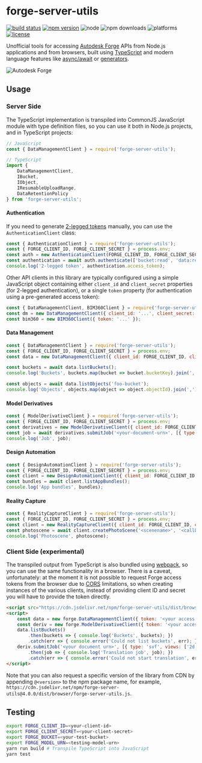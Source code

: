 # forge-server-utils

[![build status](https://travis-ci.org/petrbroz/forge-server-utils.svg?branch=master)](https://travis-ci.org/petrbroz/forge-server-utils)
[![npm version](https://badge.fury.io/js/forge-server-utils.svg)](https://badge.fury.io/js/forge-server-utils)
![node](https://img.shields.io/node/v/forge-server-utils.svg)
![npm downloads](https://img.shields.io/npm/dw/forge-server-utils.svg)
![platforms](https://img.shields.io/badge/platform-windows%20%7C%20osx%20%7C%20linux-lightgray.svg)
[![license](https://img.shields.io/badge/license-MIT-blue.svg)](http://opensource.org/licenses/MIT)

Unofficial tools for accessing [Autodesk Forge](https://developer.autodesk.com/) APIs from Node.js applications
and from browsers, built using [TypeScript](https://www.typescriptlang.org) and modern language features like
[async/await](https://developer.mozilla.org/en-US/docs/Web/JavaScript/Reference/Statements/async_function)
or [generators](https://developer.mozilla.org/en-US/docs/Web/JavaScript/Reference/Statements/function*).

![Autodesk Forge](docs/logo.png)

## Usage

### Server Side

The TypeScript implementation is transpiled into CommonJS JavaScript module with type definition files,
so you can use it both in Node.js projects, and in TypeScript projects:

```js
// JavaScript
const { DataManagementClient } = require('forge-server-utils');
```

```ts
// TypeScript
import {
	DataManagementClient,
	IBucket,
	IObject,
	IResumableUploadRange,
	DataRetentionPolicy
} from 'forge-server-utils';
```

#### Authentication

If you need to generate [2-legged tokens](https://forge.autodesk.com/en/docs/oauth/v2/tutorials/get-2-legged-token)
manually, you can use the `AuthenticationClient` class:

```js
const { AuthenticationClient } = require('forge-server-utils');
const { FORGE_CLIENT_ID, FORGE_CLIENT_SECRET } = process.env;
const auth = new AuthenticationClient(FORGE_CLIENT_ID, FORGE_CLIENT_SECRET);
const authentication = await auth.authenticate(['bucket:read', 'data:read']);
console.log('2-legged token', authentication.access_token);
```

Other API clients in this library are typically configured using a simple JavaScript object
containing either `client_id` and `client_secret` properties (for 2-legged authentication),
or a single `token` property (for authentication using a pre-generated access token):

```js
const { DataManagementClient, BIM360Client } = require('forge-server-utils');
const dm = new DataManagementClient({ client_id: '...', client_secret: '...' });
const bim360 = new BIM360Client({ token: '...' });
```

#### Data Management

```js
const { DataManagementClient } = require('forge-server-utils');
const { FORGE_CLIENT_ID, FORGE_CLIENT_SECRET } = process.env;
const data = new DataManagementClient({ client_id: FORGE_CLIENT_ID, client_secret: FORGE_CLIENT_SECRET });

const buckets = await data.listBuckets();
console.log('Buckets', buckets.map(bucket => bucket.bucketKey).join(','));

const objects = await data.listObjects('foo-bucket');
console.log('Objects', objects.map(object => object.objectId).join(','));
```

#### Model Derivatives

```js
const { ModelDerivativeClient } = require('forge-server-utils');
const { FORGE_CLIENT_ID, FORGE_CLIENT_SECRET } = process.env;
const derivatives = new ModelDerivativeClient({ client_id: FORGE_CLIENT_ID, client_secret: FORGE_CLIENT_SECRET });
const job = await derivatives.submitJob('<your-document-urn>', [{ type: 'svf', views: ['2d', '3d'] }]);
console.log('Job', job);
```

#### Design Automation

```js
const { DesignAutomationClient } = require('forge-server-utils');
const { FORGE_CLIENT_ID, FORGE_CLIENT_SECRET } = process.env;
const client = new DesignAutomationClient({ client_id: FORGE_CLIENT_ID, client_secret: FORGE_CLIENT_SECRET });
const bundles = await client.listAppBundles();
console.log('App bundles', bundles);
```

#### Reality Capture

```js
const { RealityCaptureClient } = require('forge-server-utils');
const { FORGE_CLIENT_ID, FORGE_CLIENT_SECRET } = process.env;
const client = new RealityCaptureClient({ client_id: FORGE_CLIENT_ID, client_secret: FORGE_CLIENT_SECRET });
const photoscene = await client.createPhotoScene('<scenename>', '<callback>', '<format>', '<scenetype>');
console.log('Photoscene', photoscene);
```

### Client Side (experimental)

The transpiled output from TypeScript is also bundled using [webpack](https://webpack.js.org),
so you can use the same functionality in a browser. There is a caveat, unfortunately: at the moment
it is not possible to request Forge access tokens from the browser
due to [CORS](https://developer.mozilla.org/en-US/docs/Web/HTTP/CORS) limitations,
so when creating instances of the various clients, instead of providing client ID and secret
you will have to provide the token directly.

```html
<script src="https://cdn.jsdelivr.net/npm/forge-server-utils/dist/browser/forge-server-utils.js"></script>
<script>
	const data = new forge.DataManagementClient({ token: '<your access token>' });
	const deriv = new forge.ModelDerivativeClient({ token: '<your access token>' });
	data.listBuckets()
		.then(buckets => { console.log('Buckets', buckets); })
		.catch(err => { console.error('Could not list buckets', err); });
	deriv.submitJob('<your document urn>', [{ type: 'svf', views: ['2d', '3d'] }])
		.then(job => { console.log('Translation job', job); })
		.catch(err => { console.error('Could not start translation', err); });
</script>
```

Note that you can also request a specific version of the library from CDN by appending `@<version>`
to the npm package name, for example, `https://cdn.jsdelivr.net/npm/forge-server-utils@4.0.0/dist/browser/forge-server-utils.js`.

## Testing

```bash
export FORGE_CLIENT_ID=<your-client-id>
export FORGE_CLIENT_SECRET=<your-client-secret>
export FORGE_BUCKET=<your-test-bucket>
export FORGE_MODEL_URN=<testing-model-urn>
yarn run build # Transpile TypeScript into JavaScript
yarn test
```
